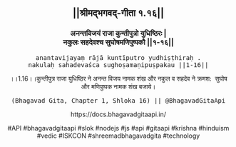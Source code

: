 <center><h2>||श्रीमद्‍भगवद्‍-गीता १.१६||</h2>
<h3>अनन्तविजयं राजा कुन्तीपुत्रो युधिष्ठिरः |<br/>नकुलः सहदेवश्च सुघोषमणिपुष्पकौ ||१-१६||</h3>
<pre>anantavijayaṃ rājā kuntīputro yudhiṣṭhiraḥ .<br/>nakulaḥ sahadevaśca sughoṣamaṇipuṣpakau ||1-16||</pre>
<p>।।1.16।।कुन्तीपुत्र राजा युधिष्ठिर ने अनन्त विजय नामक शंख और नकुल व सहदेव ने क्रमश:  सुघोष और मणिपुष्पक नामक शंख बजाये।</p>
<pre>(Bhagavad Gita, Chapter 1, Shloka 16) || @BhagavadGitaApi</pre><p>https://docs.bhagavadgitaapi.in/</p><p>#API #bhagavadgitaapi #slok #nodejs #js #api #gitaapi #krishna #hinduism #vedic #ISKCON #shreemadbhagavadgita #technology</p></center>